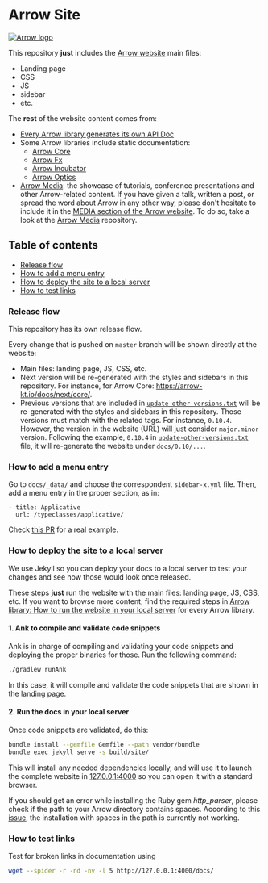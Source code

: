 # Arrow Site

[![Arrow logo](https://raw.githubusercontent.com/arrow-kt/arrow-site/master/docs/img/home/arrow-brand-error.svg?sanitize=true)](https://arrow-kt.io)

This repository **just** includes the [Arrow website](https://arrow-kt.io/) main files:

* Landing page
* CSS
* JS
* sidebar
* etc.

The **rest** of the website content comes from:

* [Every Arrow library generates its own API Doc](https://github.com/arrow-kt/arrow/blob/master/docs/libraries/how-to-generate-and-validate-documentation.md)
* Some Arrow libraries include static documentation:
  * [Arrow Core](https://github.com/arrow-kt/arrow-core/tree/master/arrow-docs/docs)
  * [Arrow Fx](https://github.com/arrow-kt/arrow-fx/tree/master/arrow-docs/docs)
  * [Arrow Incubator](https://github.com/arrow-kt/arrow-incubator/tree/master/arrow-docs/docs)
  * [Arrow Optics](https://github.com/arrow-kt/arrow-optics/tree/master/arrow-docs/docs)
* [Arrow Media](https://github.com/arrow-kt/arrow-media): the showcase of tutorials, conference presentations and other Arrow-related content. If you have given a talk, written a post, or spread the word about Arrow in any other way, please don't hesitate to include it in the [MEDIA section of the Arrow website](https://media.arrow-kt.io/). To do so, take a look at the [Arrow Media](https://github.com/arrow-kt/arrow-media) repository.

## Table of contents

* [Release flow](Release-flow)
* [How to add a menu entry](How-to-add-a-menu-entry)
* [How to deploy the site to a local server](How-to-deploy-the-site-to-a-local-server)
* [How to test links](How-to-test-links)

### Release flow

This repository has its own release flow.

Every change that is pushed on `master` branch will be shown directly at the website:

* Main files: landing page, JS, CSS, etc.
* Next version will be re-generated with the styles and sidebars in this repository. For instance, for Arrow Core: https://arrow-kt.io/docs/next/core/.
* Previous versions that are included in [`update-other-versions.txt`](update-other-versions.txt) will be re-generated with the styles and sidebars in this repository. Those versions must match with the related tags. For instance, `0.10.4`. However, the version in the website (URL) will just consider `major.minor` version. Following the example, `0.10.4` in [`update-other-versions.txt`](update-other-versions.txt) file, it will re-generate the website under `docs/0.10/...`.

### How to add a menu entry

Go to `docs/_data/` and choose the correspondent `sidebar-x.yml` file. Then, add a menu entry in the proper section, as in:

```
- title: Applicative
  url: /typeclasses/applicative/
```

Check [this PR](https://github.com/arrow-kt/arrow/pull/1134/files) for a real example.

### How to deploy the site to a local server

We use Jekyll so you can deploy your docs to a local server to test your changes and see how those would look once released.

These steps **just** run the website with the main files: landing page, JS, CSS, etc. If you want to browse more content, find the required steps in [Arrow library: How to run the website in your local server](https://github.com/arrow-kt/arrow/blob/master/docs/libraries/how-to-run-the-website-in-your-local-server.md) for every Arrow library.

#### 1. Ank to compile and validate code snippets

Ank is in charge of compiling and validating your code snippets and deploying the proper binaries for those. Run the following command:

```bash
./gradlew runAnk
```

In this case, it will compile and validate the code snippets that are shown in the landing page.

#### 2. Run the docs in your local server

Once code snippets are validated, do this:

```bash
bundle install --gemfile Gemfile --path vendor/bundle
bundle exec jekyll serve -s build/site/
```

This will install any needed dependencies locally, and will use it to launch the complete website in [127.0.0.1:4000](http://127.0.0.1:4000) so you can open it with a standard browser.

If you should get an error while installing the Ruby gem _http_parser_, please check if the path to your Arrow directory contains spaces. According to this [issue](https://github.com/tmm1/http_parser.rb/issues/47), the installation with spaces in the path is currently not working.

### How to test links

Test for broken links in documentation using

```sh
wget --spider -r -nd -nv -l 5 http://127.0.0.1:4000/docs/
```
